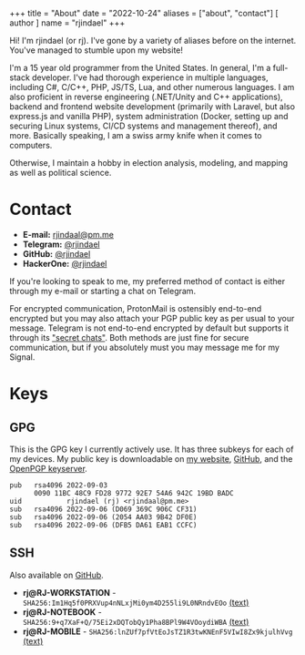 +++
title = "About"
date = "2022-10-24"
aliases = ["about", "contact"]
[ author ]
  name = "rjindael"
+++

Hi! I'm rjindael (or rj). I've gone by a variety of aliases before on the internet. You've managed to stumble upon my website!

I'm a 15 year old programmer from the United States. In general, I'm a full-stack developer. I've had thorough experience in multiple languages, including C#, C/C++, PHP, JS/TS, Lua, and other numerous languages. I am also proficient in reverse engineering (.NET/Unity and C++ applications), backend and frontend website development (primarily with Laravel, but also express.js and vanilla PHP), system administration (Docker, setting up and securing Linux systems, CI/CD systems and management thereof), and more. Basically speaking, I am a swiss army knife when it comes to computers.

Otherwise, I maintain a hobby in election analysis, modeling, and mapping as well as political science.

# Contact

- **E-mail:** [rjindaal@pm.me](mailto:rjindaal@pm.me)
- **Telegram:** [@rjindael](https://t.me/rjindael)
- **GitHub:** [@rjindael](https://github.com/rjindael)
- **HackerOne:** [@rjindael](https://hackerone.com/rjindael?type=user)

If you're looking to speak to me, my preferred method of contact is either through my e-mail or starting a chat on Telegram.

For encrypted communication, ProtonMail is ostensibly end-to-end encrypted but you may also attach your PGP public key as per usual to your message. Telegram is not end-to-end encrypted by default but supports it through its ["secret chats"](https://telegram.org/faq#secret-chats). Both methods are just fine for secure communication, but if you absolutely must you may message me for my Signal.

# Keys

## GPG

This is the GPG key I currently actively use. It has three subkeys for each of my devices. My public key is downloadable on [my website](https://rjindael.xyz/keys/009011BC48C9FD28977292E754A6942C19BDBADC.asc), [GitHub](https://github.com/rjindael.gpg), and the [OpenPGP keyserver](https://keys.openpgp.org/vks/v1/by-fingerprint/009011BC48C9FD28977292E754A6942C19BDBADC).

```
pub   rsa4096 2022-09-03
      0090 11BC 48C9 FD28 9772 92E7 54A6 942C 19BD BADC
uid           rjindael (rj) <rjindaal@pm.me>
sub   rsa4096 2022-09-06 (D069 369C 906C CF31)
sub   rsa4096 2022-09-06 (2054 AA03 9B42 DF0E)
sub   rsa4096 2022-09-06 (DFB5 DA61 EAB1 CCFC)
```

## SSH

Also available on [GitHub](https://github.com/rjindael.keys).

- **rj@RJ-WORKSTATION** - `SHA256:Im1Hq5f0PRXVup4nNLxjMi0ym4D255li9L0NRndvEOo` [(text)](https://rjindael.xyz/keys/RJ-WORKSTATION.key)
- **rj@RJ-NOTEBOOK** - `SHA256:9+q7XaF+Q/75Ei2xDQTobQy1Pha8BPl9W4VOoydiWBA` [(text)](https://rjindael.xyz/keys/RJ-NOTEBOOK.key)
- **rj@RJ-MOBILE** - `SHA256:lnZUf7pfVtEoJsTZ1R3twKNEnF5VIwI8Zx9kjulhVvg` [(text)](https://rjindael.xyz/keys/RJ-MOBILE.key)